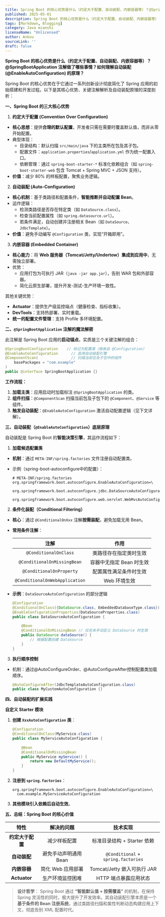 ```yaml
---
title: Spring Boot 的核心优势是什么（约定大于配置、自动装配、内嵌容器等）？@SpringBootApplication 注解做了哪些事情？如何理解自动装配 (@EnableAutoConfiguration) 的原理？
published: 2025-05-01
description: Spring Boot 的核心优势是什么（约定大于配置、自动装配、内嵌容器等）？@SpringBootApplication 注解做了哪些事情？如何理解自动装配 (@EnableAutoConfiguration) 的原理？
tags: [Markdown, Blogging]
category: Java mianshi
licenseName: "Unlicensed"
author: Ankou
sourceLink: ''
draft: false
---
```

**Spring Boot 的核心优势是什么（约定大于配置、自动装配、内嵌容器等）？@SpringBootApplication 注解做了哪些事情？如何理解自动装配 (@EnableAutoConfiguration) 的原理？**

Spring Boot 的核心优势在于它通过一系列创新设计彻底简化了 Spring 应用的初始搭建和开发过程。以下是其核心优势、关键注解解析及自动装配原理的深度剖析：

**一、Spring Boot 的三大核心优势**

1. **约定大于配置 (Convention Over Configuration)**

- **核心思想**：提供**合理的默认配置**，开发者只需在需要时覆盖默认值，而非从零开始配置。
- 典型体现：
  - 目录结构：默认扫描 `src/main/java` 下的主类所在包及其子包。
  - 配置文件：`application.properties`/`application.yml` 作为统一配置入口。
  - 依赖管理：通过 `spring-boot-starter-*` 标准化依赖组合（如 `spring-boot-starter-web` 包含 Tomcat + Spring MVC + JSON 支持）。
- **价值**：减少 80% 的样板配置，聚焦业务逻辑。

2. **自动装配 (Auto-Configuration)**

- **核心机制**：基于类路径和配置条件，**智能推断并自动配置 Bean**。
- 运作逻辑：
  - 检测类路径是否存在特定类（如 `DataSource.class`）。
  - 检查当前配置属性（如 `spring.datasource.url`）。
  - 若条件满足，自动创建并注册相关 Bean（如 `DataSource`、`JdbcTemplate`）。
- **价值**：避免手动编写 `@Configuration` 类，实现“开箱即用”。

3. **内嵌容器 (Embedded Container)**

- **核心能力**：将 **Web 服务器（Tomcat/Jetty/Undertow）集成到应用中**，无需独立部署。
- 优势：
  - 应用打包为可执行 JAR（`java -jar app.jar`），告别 WAR 包和外部容器。
  - 简化云原生部署，提升开发-测试-生产环境一致性。

 其他关键优势：

- **Actuator**：提供生产级监控端点（健康检查、指标收集）。
- **DevTools**：支持热部署、实时重载。
- **统一的配置文件管理**：支持 Profile 多环境配置。

**二、`@SpringBootApplication` 注解的魔法解密**

此注解是 Spring Boot 应用的**启动锚点**，实质是三个关键注解的组合：

```java
@SpringBootConfiguration    // 标记为配置类（继承自 @Configuration）
@EnableAutoConfiguration      // 启用自动装配引擎
@ComponentScan(               // 扫描当前包及子包中的组件
    basePackages = "com.example"
)
public @interface SpringBootApplication {}
```

**工作流程：**

1. **加载主类**：应用启动时加载标注 `@SpringBootApplication` 的类。
2. **组件扫描**：`@ComponentScan` 扫描当前包及子包下的 `@Component`、`@Service` 等组件。
3. **触发自动装配**：`@EnableAutoConfiguration` 激活自动配置逻辑（见下文详解）。

**三、自动装配（`@EnableAutoConfiguration`）底层原理**

自动装配是 Spring Boot 的**智能决策引擎**，其运作流程如下：

1. **加载候选配置类**

- **机制**：通过 `META-INF/spring.factories` 文件注册自动配置类。

- 示例（spring-boot-autoconfigure中的配置）：

  ```properties
  # META-INF/spring.factories
  org.springframework.boot.autoconfigure.EnableAutoConfiguration=\
    org.springframework.boot.autoconfigure.jdbc.DataSourceAutoConfiguration,\
    org.springframework.boot.autoconfigure.web.servlet.WebMvcAutoConfiguration
  ```

2. **条件化装配（Conditional Filtering）**

- **核心**：通过 `@ConditionalOnXxx` 注解**按需装配**，避免加载无用 Bean。

- **常用条件注解**：

  |              注解              |           作用           |
  | :----------------------------: | :----------------------: |
  |     `@ConditionalOnClass`      |  类路径存在指定类时生效  |
  |  `@ConditionalOnMissingBean`   | 容器中无指定 Bean 时生效 |
  |    `@ConditionalOnProperty`    |  配置属性满足条件时生效  |
  | `@ConditionalOnWebApplication` |       Web 环境生效       |

- **示例**：`DataSourceAutoConfiguration` 的部分逻辑

  ```java
  @Configuration
  @ConditionalOnClass({DataSource.class, EmbeddedDatabaseType.class})
  @EnableConfigurationProperties(DataSourceProperties.class)
  public class DataSourceAutoConfiguration {
      
      @Bean
      @ConditionalOnMissingBean // 仅在未手动定义 DataSource 时生效
      public DataSource dataSource() {
          // 根据配置创建 DataSource
      }
  }
  ```

3. **执行顺序控制**

- 机制：通过@AutoConfigureOrder、@AutoConfigureAfter控制配置类加载顺序。

  ```java
  @AutoConfigureAfter(JdbcTemplateAutoConfiguration.class)
  public class MyCustomAutoConfiguration {}
  ```

**四、自动装配的扩展实践**

**自定义 Starter 模块**

1. **创建 `XxxAutoConfiguration` 类**：

   ```java
   @Configuration
   @ConditionalOnClass(MyService.class)
   public class MyServiceAutoConfiguration {
       
       @Bean
       @ConditionalOnMissingBean
       public MyService myService() {
           return new DefaultMyService();
       }
   }
   ```

2. **注册到 `spring.factories`**：

   ```properties
   org.springframework.boot.autoconfigure.EnableAutoConfiguration=\
     com.example.MyServiceAutoConfiguration
   ```

3. **其他模块引入依赖后自动生效**。

**五、总结：Spring Boot 的核心价值**

|     **特性**     |    **解决的问题**     |            **技术实现**             |
| :--------------: | :-------------------: | :---------------------------------: |
| **约定大于配置** |     减少样板配置      |     标准目录结构 + Starter 依赖     |
|   **自动装配**   | 避免手动声明通用 Bean | `@Conditional` + `spring.factories` |
|   **内嵌容器**   |   简化 Web 应用部署   |     Tomcat/Jetty 嵌入可执行 JAR     |
|   **Actuator**   |   生产环境监控困难    |        HTTP 端点暴露应用状态        |

> **设计哲学**：
> Spring Boot 通过 ​**​“智能默认值 + 按需覆盖”​**​ 的机制，在保持 Spring 灵活性的同时，极大提升了开发效率。其自动装配引擎本质是一个​**​基于条件的 Bean 注册系统​**​，通过类路径扫描和属性判断动态构建应用上下文，彻底告别 XML 配置时代。